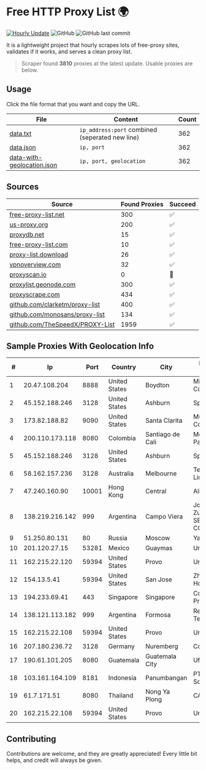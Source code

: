 
# Free HTTP Proxy List 🌍

[![Hourly Update](https://github.com/mertguvencli/http-proxy-list/actions/workflows/main.yml/badge.svg?branch=main)](https://github.com/mertguvencli/http-proxy-list/actions/workflows/main.yml)
![GitHub](https://img.shields.io/github/license/mertguvencli/http-proxy-list)
![GitHub last commit](https://img.shields.io/github/last-commit/mertguvencli/http-proxy-list)

It is a lightweight project that hourly scrapes lots of free-proxy sites, validates if it works, and serves a clean proxy list.


> Scraper found **3810** proxies at the latest update. Usable proxies are below.

## Usage

Click the file format that you want and copy the URL.


|File|Content|Count|
|----|-------|-----|
|[data.txt](https://raw.githubusercontent.com/mertguvencli/http-proxy-list/main/proxy-list/data.txt)|`ip_address:port` combined (seperated new line)|362|
|[data.json](https://raw.githubusercontent.com/mertguvencli/http-proxy-list/main/proxy-list/data.json)|`ip, port`|362|
|[data-with-geolocation.json](https://raw.githubusercontent.com/mertguvencli/http-proxy-list/main/proxy-list/data-with-geolocation.json)|`ip, port, geolocation`|362|

## Sources

|Source|Found Proxies|Succeed|
|------|-------------|-------|
|[free-proxy-list.net](https://free-proxy-list.net)|300|✅|
|[us-proxy.org](https://www.us-proxy.org)|200|✅|
|[proxydb.net](http://proxydb.net)|15|✅|
|[free-proxy-list.com](https://free-proxy-list.com/?page=&port=&type%5B%5D=http&type%5B%5D=https&up_time=0&search=Search)|10|✅|
|[proxy-list.download](https://www.proxy-list.download/HTTP)|26|✅|
|[vpnoverview.com](https://vpnoverview.com/privacy/anonymous-browsing/free-proxy-servers)|32|✅|
|[proxyscan.io](https://www.proxyscan.io)|0|🚫|
|[proxylist.geonode.com](https://proxylist.geonode.com/api/proxy-list?limit=300&page=1&sort_by=lastChecked&sort_type=desc&protocols=http,https)|300|✅|
|[proxyscrape.com](https://api.proxyscrape.com/v2/?request=displayproxies&protocol=http&timeout=10000&country=all&ssl=all&anonymity=all)|434|✅|
|[github.com/clarketm/proxy-list](https://raw.githubusercontent.com/clarketm/proxy-list/master/proxy-list-raw.txt)|400|✅|
|[github.com/monosans/proxy-list](https://raw.githubusercontent.com/monosans/proxy-list/main/proxies/http.txt)|134|✅|
|[github.com/TheSpeedX/PROXY-List](https://raw.githubusercontent.com/TheSpeedX/PROXY-List/master/http.txt)|1959|✅|


## Sample Proxies With Geolocation Info

|#|Ip|Port|Country|City|Internet Service Provider|
|-|--|----|-------|----|-------------------------|
|1|20.47.108.204|8888|United States|Boydton|Microsoft Corporation|
|2|45.152.188.246|3128|United States|Ashburn|Sprint|
|3|173.82.188.82|9090|United States|Santa Clarita|Multacom Corporation|
|4|200.110.173.118|8080|Colombia|Santiago de Cali|Media Commerce Partners S.A|
|5|45.152.188.246|3128|United States|Ashburn|Sprint|
|6|58.162.157.236|3128|Australia|Melbourne|Telstra Corporation Limited|
|7|47.240.160.90|10001|Hong Kong|Central|Alibaba.com LLC|
|8|138.219.216.142|999|Argentina|Campo Viera|Jose Luis Zurakouski (MIX SERVICIOS & COMUNICACIONES)|
|9|51.250.80.131|80|Russia|Moscow|Yandex.Cloud LLC|
|10|201.120.27.15|53281|Mexico|Guaymas|Uninet S.A. de C.V|
|11|162.215.22.120|59394|United States|Provo|Unified Layer|
|12|154.13.5.41|59394|United States|San Jose|Zhihua Lu trading as HostHub|
|13|194.233.69.41|443|Singapore|Singapore|Contabo Asia Private Limited|
|14|138.121.113.182|999|Argentina|Formosa|Refsa Telecomunicaciones|
|15|162.215.22.108|59394|United States|Provo|Unified Layer|
|16|207.180.236.72|3128|Germany|Nuremberg|Contabo GmbH|
|17|190.61.101.205|8080|Guatemala|Guatemala City|Ufinet Panama S.A.|
|18|103.161.164.109|8181|Indonesia|Panumbangan|PT Galuh Multidata Solution|
|19|61.7.171.51|8080|Thailand|Nong Ya Plong|CAT-BB|
|20|162.215.22.108|59394|United States|Provo|Unified Layer|



## Contributing

Contributions are welcome, and they are greatly appreciated! Every
little bit helps, and credit will always be given.

